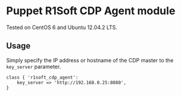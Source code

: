 
Puppet R1Soft CDP Agent module
==============

Tested on CentOS 6 and Ubuntu 12.04.2 LTS.

Usage
--------------
Simply specify the IP address or hostname of the CDP master to the `key_server` parameter.

	class { 'r1soft_cdp_agent':
		key_server => 'http://192.168.0.25:8080',
	}
